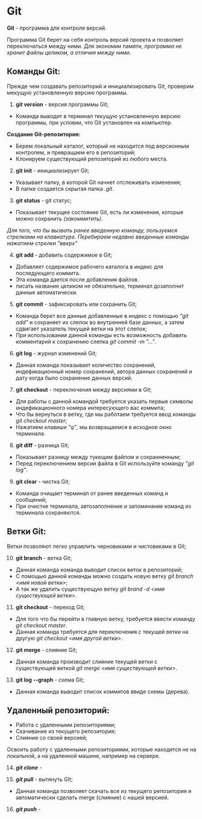 # **Git**
**Git** - программа для контроля версий.

Программа Git берет на себя контроль версий проекта и позволяет переключаться между ними. Для экономии памяти, *программа не хранит файлы целиком, а отличия между ними*.   

## Команды Git:

Прежде чем создавать репозиторий и инициализировать Git, проверим мекущую установленную версию программы.

1. **git version** - версия программы Git;

* Команда выводит в терминал текущую установленную версию программы, при условии, что Git установлен на компьютер.

**Создание Git-репозитория:**

* Берем локальный каталог, который не находится под версионным контролем, и превращаем его в репозиторий;
* Клонируем существующий репозиторий из любого места.

2. **git init** - инициализирует Git;

* Указывает папку, в которой Git начнет отслеживать изменения;
* В папке создается скрытая папка *.git*.

3. **git status** - git статус;

* Показывает текущее состояние Git, есть ли изменения, которые можно сохранить *(закоммитить)*.

*Для того, что бы вызвать ранее введенную команду, пользуемся стрелками на клавиатуре. Перебираем недавно введенные команды нажатием стрелки "вверх"*

4. **git add** - добавить содержимое в Git;

* Добавляет содержимое рабочего каталога в индекс для последующего коммита.
* Эта команда дается после добавления файлов.
* писать название целиком не обязательно, терминал дозаполнит данные автоматически.

5. **git commit** - зафиксировать или сохранить Git;

* Команда берет все данные добавленные в индекс с помощью *"git add"* и сохраняет их слепок во внутренней базе данных, а затем сдвигает указатель текущей ветки на этот слепок;
* При использовании данной команды есть возможность добавить комментарий к сохранению слепка *git commit -m "..."*.

6. **git log** - журнал изменений Git;

* Данная команда показывает количество сохранений, индефикационный номер сохранений, автора данных сохранений и дату когда было сохранение данных версий.

7. **git checkout** - переключения между версиями в Git;

* Для работы с данной командой требуется указать первые символы индефикационного номера интересующего вас коммита;
* Что бы вернуться в ветку, где мы работаем требуется ввод команды *git checkout master*;
* Нажатием клавиши *"q"*, мы возвращаемся в исходное окно терминала. 

8. **git diff** - разница Git;

* Показывает разницу между тукещим файлом и сохранненным;
* Перед переключением версии файла в Git используйте команду *"git log"*.

9. **git clear** - чистка Git;

* Команда очищает терминал от ранее введенных команд и сообщений;
* При очистке терминала, автозаполнение и запоминание команд из терминала сохраняются.

## Ветки Git:

Ветки позволяют легко управлить черновиками и чистовиками в Git;

10. **git branch** - ветка Git;

* Данная команда команда выводит список веток в репозиторий;
* С помощью данной команды можно создать новую ветку *git branch <имя новой ветки>*;
* А так же удалить существующую ветку *git brand -d <имя существующей ветки>*.

11. **git checkout** - переход Git;

* Для того что бы перейти в главную ветку, требуется ввести команду *git checkout master*.
* Данная команда требуется для переключения с текущей ветки на другую *git checkout <имя другой ветки>*.

12. **git merge** - слияние Git;

* Данная команда производит слияние текущей ветки с существующей веткой *git merge <имя существующей ветки>*.

13. **git log --graph** - схема Git;

* Данная команда выводит список коммитов  ввиде схемы (дерева). 

## Удаленный репозиторий:

* Работа с удаленными репозиториями;
* Cкачивание из текущего репозитория;
* Cлияние со своей версией;

Освоить работу с удаленными репозиториями, которые находятся не на локальной, а на удаленной машине, например на сервере.

14. _**git clone**_ - 

15. _**git pull**_ - вытянуть GIt;

* Данная команда позволяет скачать все из текущего репозитория и автоматически сделать merge (слияние) с нашей версией.

16. _**git push**_ - 
